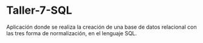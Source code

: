 # Taller-7-SQL
Aplicación donde se realiza la creación de una base de datos relacional con las tres forma de normalización, en el lenguaje SQL. 
